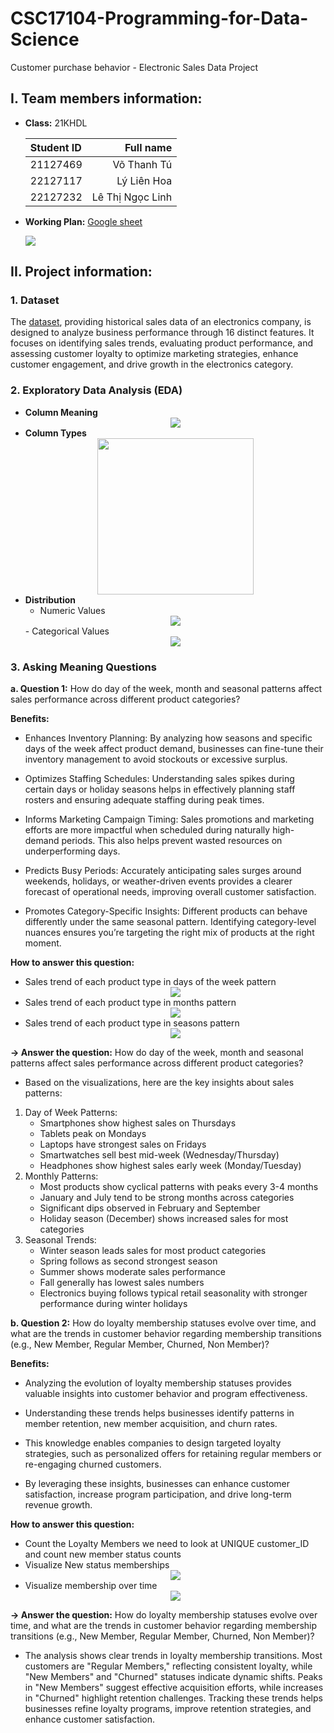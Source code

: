 # CSC17104-Programming-for-Data-Science
Customer purchase behavior - Electronic Sales Data Project 

## I. Team members information:

- **Class:** 21KHDL

    |Student ID |Full name|
    |:--- |----:|
    |21127469 |Võ Thanh Tú|
    |22127117 |Lý Liên Hoa|
    |22127232 |Lê Thị Ngọc Linh|

- **Working Plan:** [Google sheet](https://docs.google.com/spreadsheets/d/1wnJ2Im7WxUYBzPZbPgQprs9gf-SFMRJHmO04_kE_N9g/edit?usp=sharing)

    <img src="Image/....png">

## II. Project information:
### 1. Dataset
The [dataset](https://www.kaggle.com/datasets/cameronseamons/electronic-sales-sep2023-sep2024), providing historical sales data of an electronics company, is designed to analyze business performance through 16 distinct features. It focuses on identifying sales trends, evaluating product performance, and assessing customer loyalty to optimize marketing strategies, enhance customer engagement, and drive growth in the electronics category.
### 2. Exploratory Data Analysis (EDA)
- **Column Meaning**
    <center>
    <img src="Image/Column-meaning.png">
    </center>
- **Column Types**
    <center>
    <img src="Image/Column-type.png" height=250>
    </center>
- **Distribution**
    - Numeric Values
    <center>
    <img src="Image/Numeric-values.png">
    </center>
    - Categorical Values
    <center>
    <img src="Image/Categorical-values.png">
    <center>

### 3. Asking Meaning Questions
**a. Question 1:**  How do day of the week, month and seasonal patterns affect sales performance across different product categories?

**Benefits:** 
- Enhances Inventory Planning: By analyzing how seasons and specific days of the week affect product demand, businesses can fine-tune their inventory management to avoid stockouts or excessive surplus.

- Optimizes Staffing Schedules: Understanding sales spikes during certain days or holiday seasons helps in effectively planning staff rosters and ensuring adequate staffing during peak times.

- Informs Marketing Campaign Timing: Sales promotions and marketing efforts are more impactful when scheduled during naturally high-demand periods. This also helps prevent wasted resources on underperforming days.

- Predicts Busy Periods: Accurately anticipating sales surges around weekends, holidays, or weather-driven events provides a clearer forecast of operational needs, improving overall customer satisfaction.

- Promotes Category-Specific Insights: Different products can behave differently under the same seasonal pattern. Identifying category-level nuances ensures you’re targeting the right mix of products at the right moment.

**How to answer this question:**

- Sales trend of each product type in days of the week pattern
    <center>
    <img src="Image/q1-1.png">
    </center>
- Sales trend of each product type in months pattern
    <center>
    <img src="Image/q1-2.png">
    </center>
- Sales trend of each product type in seasons pattern
    <center>
    <img src="Image/q1-3.png">
    </center>



**&rarr; Answer the question:** How do day of the week, month and seasonal patterns affect sales performance across different product categories?

- Based on the visualizations, here are the key insights about sales patterns:

1. Day of Week Patterns:
    - Smartphones show highest sales on Thursdays
    - Tablets peak on Mondays
    - Laptops have strongest sales on Fridays
    - Smartwatches sell best mid-week (Wednesday/Thursday)
    - Headphones show highest sales early week (Monday/Tuesday)
2. Monthly Patterns:
    - Most products show cyclical patterns with peaks every 3-4 months
    - January and July tend to be strong months across categories
    - Significant dips observed in February and September
    - Holiday season (December) shows increased sales for most categories
4. Seasonal Trends:
    - Winter season leads sales for most product categories
    - Spring follows as second strongest season
    - Summer shows moderate sales performance
    - Fall generally has lowest sales numbers
    - Electronics buying follows typical retail seasonality with stronger performance during winter holidays


**b. Question 2:**  How do loyalty membership statuses evolve over time, and what are the trends in customer behavior regarding membership transitions (e.g., New Member, Regular Member, Churned, Non Member)?

**Benefits:**
- Analyzing the evolution of loyalty membership statuses provides valuable insights into customer behavior and program effectiveness. 

- Understanding these trends helps businesses identify patterns in member retention, new member acquisition, and churn rates. 

- This knowledge enables companies to design targeted loyalty strategies, such as personalized offers for retaining regular members or re-engaging churned customers. 

- By leveraging these insights, businesses can enhance customer satisfaction, increase program participation, and drive long-term revenue growth.

**How to answer this question:**

- Count the Loyalty Members we need to look at UNIQUE customer_ID and count new member status counts
- Visualize New status memberships
    <center>
    <img src="Image/q2-1.png">
    </center>
- Visualize membership over time
    <center>
    <img src="Image/q2-2.png">
    </center>
**&rarr; Answer the question:** How do loyalty membership statuses evolve over time, and what are the trends in customer behavior regarding membership transitions (e.g., New Member, Regular Member, Churned, Non Member)?
- The analysis shows clear trends in loyalty membership transitions. Most customers are "Regular Members," reflecting consistent loyalty, while "New Members" and "Churned" statuses indicate dynamic shifts. Peaks in "New Members" suggest effective acquisition efforts, while increases in "Churned" highlight retention challenges. Tracking these trends helps businesses refine loyalty programs, improve retention strategies, and enhance customer satisfaction.


